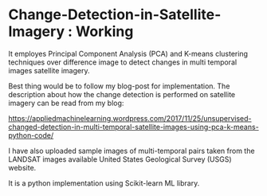 # Change-Detection-in-Satellite-Imagery : Working

It employes Principal Component Analysis (PCA) and K-means clustering techniques over difference image to detect changes in multi temporal images satellite imagery.

Best thing would be to follow my blog-post for implementation. The description about how the change detection is performed on satellite imagery can be read from my blog:

https://appliedmachinelearning.wordpress.com/2017/11/25/unsupervised-changed-detection-in-multi-temporal-satellite-images-using-pca-k-means-python-code/

I have also uploaded sample images of multi-temporal pairs taken from the LANDSAT images available United States Geological Survey (USGS) website. 

It is a python implementation using Scikit-learn ML library.
